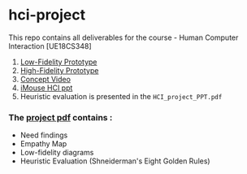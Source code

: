 # hci-project
This repo contains all deliverables for the course - Human Computer Interaction [UE18CS348]

1. [Low-Fidelity Prototype](./low_fidelity_prototype)
2. [High-Fidelity Prototype](./high_fidelity_prototype)
3. [Concept Video](./concept_video)
4. [iMouse HCI ppt](./HCI_project_PPT.pdf)
5. Heuristic evaluation is presented in the ```HCI_project_PPT.pdf```

### The [project pdf](./HCI_project_PPT.pdf) contains :
- Need findings
- Empathy Map
- Low-fidelity diagrams
- Heuristic Evaluation (Shneiderman's Eight Golden Rules)
